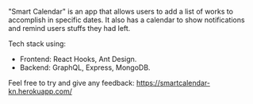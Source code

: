 "Smart Calendar" is an app that allows users to add a list of works to accomplish in specific dates. It also has a calendar to show notifications and remind users stuffs they had left.

Tech stack using:

- Frontend: React Hooks, Ant Design.
- Backend: GraphQL, Express, MongoDB.

Feel free to try and give any feedback: 
https://smartcalendar-kn.herokuapp.com/
